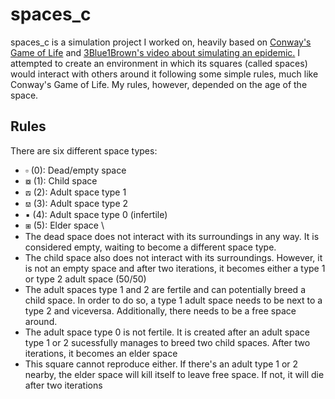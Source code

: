 # spaces_c

spaces_c is a simulation project I worked on, heavily based on [Conway's Game of Life](https://en.wikipedia.org/wiki/Conway%27s_Game_of_Life) and [3Blue1Brown's video about simulating an epidemic.](https://youtu.be/gxAaO2rsdIs?feature=shared) I attempted to create an environment in which its squares (called spaces) would interact with others around it following some simple rules, much like Conway's Game of Life. My rules, however, depended on the age of the space.

## Rules
There are six different space types:
- ▫ (0): Dead/empty space
- ⧇ (1): Child space
- ⟎ (2): Adult space type 1
- ⟏ (3): Adult space type 2
- ▪ (4): Adult space type 0 (infertile)
- ⧆ (5): Elder space
\
- The dead space does not interact with its surroundings in any way. It is considered empty, waiting to become a different space type.
- The child space also does not interact with its surroundings. However, it is not an empty space and after two iterations, it becomes either a type 1 or type 2 adult space (50/50)
- The adult spaces type 1 and 2 are fertile and can potentially breed a child space. In order to do so, a type 1 adult space needs to be next to a type 2 and viceversa. Additionally, there needs to be a free space around.
- The adult space type 0 is not fertile. It is created after an adult space type 1 or 2 sucessfully manages to breed two child spaces. After two iterations, it becomes an elder space
- This square cannot reproduce either. If there's an adult type 1 or 2 nearby, the elder space will kill itself to leave free space. If not, it will die after two iterations



